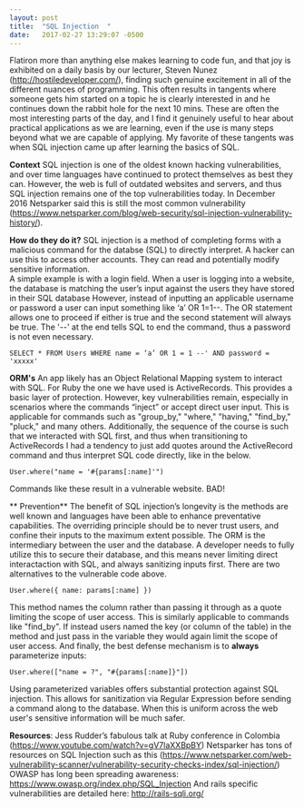 ```yaml
---
layout: post
title:  "SQL Injection  "
date:   2017-02-27 13:29:07 -0500
---
```


Flatiron more than anything else makes learning to code fun, and that joy is exhibited on a daily basis by our lecturer, Steven Nunez (http://hostiledeveloper.com/), finding such genuine excitement in all of the different nuances of programming. This often results in tangents where someone gets him started on a topic he is clearly interested in and he continues down the rabbit hole for the next 10 mins. These are often the most interesting parts of the day, and I find it genuinely useful to hear about practical applications as we are learning, even if the use is many steps beyond what we are capable of applying. My favorite of these tangents was when SQL injection came up after learning the basics of SQL.

**Context** 
SQL injection is one of the oldest known hacking vulnerabilities, and over time languages have continued to protect themselves as best they can. However, the web is full of outdated websites and servers, and thus SQL injection remains one of the top vulnerabilities today. In December 2016 Netsparker said this is still the most common vulnerability (https://www.netsparker.com/blog/web-security/sql-injection-vulnerability-history/). 

**How do they do it?**
SQL injection is a method of completing forms with a malicious command for the databse (SQL) to directly interpret. A hacker can use this to access other accounts. They can read and potentially modify sensitive information.  
A simple example is with a login field. When a user is logging into a website, the database is matching the user’s input against the users they have stored in their SQL database However, instead of inputting an applicable username or password a user can input something like ‘a’ OR 1=1--.
The OR statement allows one to proceed if either is true and the second statement will always be true. The '--' at the end tells SQL to end the command, thus a password is not even necessary. 
```
SELECT * FROM Users WHERE name = ‘a’ OR 1 = 1 --' AND password = 'xxxxx'
```

**ORM's** 
An app likely has an Object Relational Mapping system to interact with SQL. For Ruby the one we have used is ActiveRecords. This provides a basic layer of protection. However, key vulnerabilities remain, especially in scenarios where the commands “inject” or accept direct user input. This is applicable for commands such as "group_by," "where," "having," "find_by," "pluck," and many others. 
Additionally, the sequence of the course is such that we interacted with SQL first, and thus when transitioning to ActiveRecords I had a tendency to just add quotes around the ActiveRecord command and thus interpret SQL code directly, like in the below. 
```
User.where("name = '#{params[:name]'")
```

Commands like these result in a vulnerable website. BAD!

** Prevention** 
The benefit of SQL injection’s longevity is the methods are well known and languages have been able to enhance preventative capabilities. The overriding principle should be to never trust users, and confine their inputs to the maximum extent possible. The ORM is the intermediary between the user and the database. A developer needs to fully utilize this to secure their database, and this means never limiting direct interactaction with SQL, and always sanitizing inputs first.  There are two alternatives to the vulnerable code above. 
```
User.where({ name: params[:name] })
```

This method names the column rather than passing it through as a quote limiting the scope of user access. This is similarly applicable to commands like "find_by". If instead users named the key (or column of the table) in the method and just pass in the variable they would again limit the scope of user access. And finally, the best defense mechanism is to **always** parameterize inputs:

```
User.where(["name = ?", "#{params[:name]}"])
```

Using parameterized variables offers substantial protection against SQL injection. This allows for sanitization via Regular Expression before sending a command along to the database. When this is uniform across the web user's sensitive information will be much safer. 


**Resources**: 
Jess Rudder’s fabulous talk at Ruby conference in Colombia (https://www.youtube.com/watch?v=gV7laXXBpBY)
Netsparker has tons of resources on SQL Injection such as this (https://www.netsparker.com/web-vulnerability-scanner/vulnerability-security-checks-index/sql-injection/)
OWASP has long been spreading awareness: https://www.owasp.org/index.php/SQL_Injection
And rails specific vulnerabilities are detailed here:  http://rails-sqli.org/

